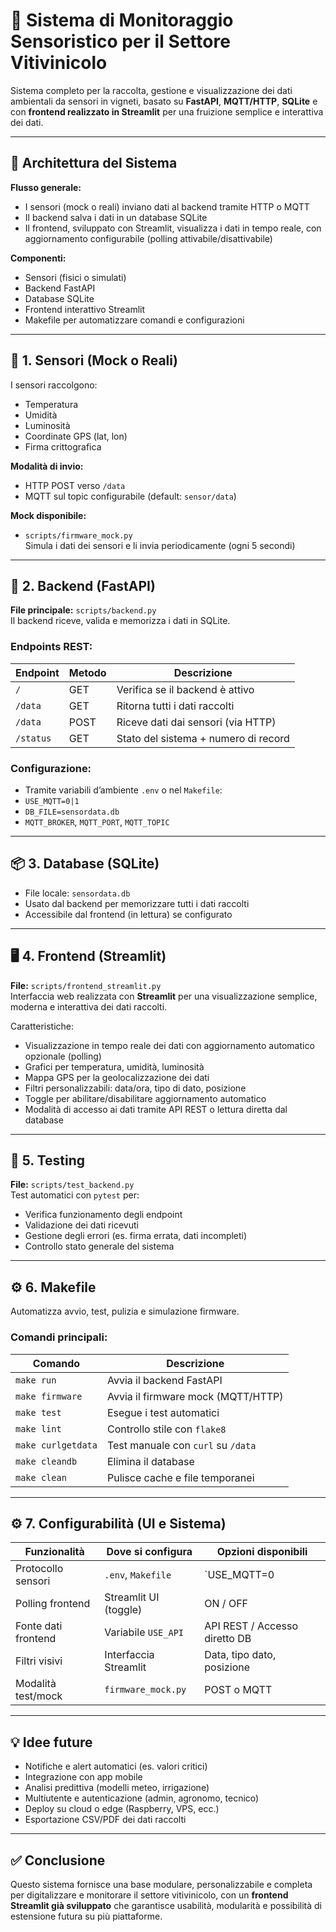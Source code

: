 # 🍇 Sistema di Monitoraggio Sensoristico per il Settore Vitivinicolo

Sistema completo per la raccolta, gestione e visualizzazione dei dati ambientali da sensori in vigneti, basato su **FastAPI**, **MQTT/HTTP**, **SQLite** e con **frontend realizzato in Streamlit** per una fruizione semplice e interattiva dei dati.

---

## 🧱 Architettura del Sistema

**Flusso generale:**

- I sensori (mock o reali) inviano dati al backend tramite HTTP o MQTT
- Il backend salva i dati in un database SQLite
- Il frontend, sviluppato con Streamlit, visualizza i dati in tempo reale, con aggiornamento configurabile (polling attivabile/disattivabile)

**Componenti:**

- Sensori (fisici o simulati)
- Backend FastAPI
- Database SQLite
- Frontend interattivo Streamlit
- Makefile per automatizzare comandi e configurazioni

---

## 🔧 1. Sensori (Mock o Reali)

I sensori raccolgono:

- Temperatura
- Umidità
- Luminosità
- Coordinate GPS (lat, lon)
- Firma crittografica

**Modalità di invio:**

- HTTP POST verso `/data`
- MQTT sul topic configurabile (default: `sensor/data`)

**Mock disponibile:**

- `scripts/firmware_mock.py`  
Simula i dati dei sensori e li invia periodicamente (ogni 5 secondi)

---

## 🚀 2. Backend (FastAPI)

**File principale:** `scripts/backend.py`  
Il backend riceve, valida e memorizza i dati in SQLite.

### Endpoints REST:

| Endpoint  | Metodo | Descrizione                              |
|-----------|--------|----------------------------------------|
| `/`       | GET    | Verifica se il backend è attivo        |
| `/data`   | GET    | Ritorna tutti i dati raccolti           |
| `/data`   | POST   | Riceve dati dai sensori (via HTTP)     |
| `/status` | GET    | Stato del sistema + numero di record   |

### Configurazione:

- Tramite variabili d’ambiente `.env` o nel `Makefile`:
- `USE_MQTT=0|1`
- `DB_FILE=sensordata.db`
- `MQTT_BROKER`, `MQTT_PORT`, `MQTT_TOPIC`

---

## 📦 3. Database (SQLite)

- File locale: `sensordata.db`
- Usato dal backend per memorizzare tutti i dati raccolti
- Accessibile dal frontend (in lettura) se configurato

---

## 🖥️ 4. Frontend (Streamlit)

**File:** `scripts/frontend_streamlit.py`  
Interfaccia web realizzata con **Streamlit** per una visualizzazione semplice, moderna e interattiva dei dati raccolti.

Caratteristiche:

- Visualizzazione in tempo reale dei dati con aggiornamento automatico opzionale (polling)
- Grafici per temperatura, umidità, luminosità
- Mappa GPS per la geolocalizzazione dei dati
- Filtri personalizzabili: data/ora, tipo di dato, posizione
- Toggle per abilitare/disabilitare aggiornamento automatico
- Modalità di accesso ai dati tramite API REST o lettura diretta dal database

---

## 🧪 5. Testing

**File:** `scripts/test_backend.py`  
Test automatici con `pytest` per:

- Verifica funzionamento degli endpoint
- Validazione dei dati ricevuti
- Gestione degli errori (es. firma errata, dati incompleti)
- Controllo stato generale del sistema

---

## ⚙️ 6. Makefile

Automatizza avvio, test, pulizia e simulazione firmware.

### Comandi principali:

| Comando         | Descrizione                        |
|-----------------|----------------------------------|
| `make run`      | Avvia il backend FastAPI          |
| `make firmware` | Avvia il firmware mock (MQTT/HTTP) |
| `make test`     | Esegue i test automatici         |
| `make lint`     | Controllo stile con `flake8`     |
| `make curlgetdata` | Test manuale con `curl` su `/data` |
| `make cleandb`  | Elimina il database               |
| `make clean`    | Pulisce cache e file temporanei  |

---

## ⚙️ 7. Configurabilità (UI e Sistema)

| Funzionalità         | Dove si configura           | Opzioni disponibili           |
|----------------------|-----------------------------|------------------------------|
| Protocollo sensori   | `.env`, `Makefile`           | `USE_MQTT=0|1`                |
| Polling frontend     | Streamlit UI (toggle)        | ON / OFF                     |
| Fonte dati frontend  | Variabile `USE_API`          | API REST / Accesso diretto DB |
| Filtri visivi        | Interfaccia Streamlit        | Data, tipo dato, posizione    |
| Modalità test/mock   | `firmware_mock.py`           | POST o MQTT                  |

---

## 💡 Idee future

- Notifiche e alert automatici (es. valori critici)
- Integrazione con app mobile
- Analisi predittiva (modelli meteo, irrigazione)
- Multiutente e autenticazione (admin, agronomo, tecnico)
- Deploy su cloud o edge (Raspberry, VPS, ecc.)
- Esportazione CSV/PDF dei dati raccolti

---

## ✅ Conclusione

Questo sistema fornisce una base modulare, personalizzabile e completa per digitalizzare e monitorare il settore vitivinicolo, con un **frontend Streamlit già sviluppato** che garantisce usabilità, modularità e possibilità di estensione futura su più piattaforme.

